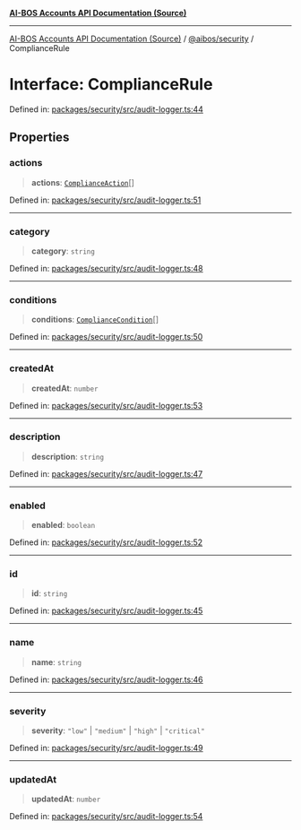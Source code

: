 [**AI-BOS Accounts API Documentation (Source)**](../../../README.md)

***

[AI-BOS Accounts API Documentation (Source)](../../../README.md) / [@aibos/security](../README.md) / ComplianceRule

# Interface: ComplianceRule

Defined in: [packages/security/src/audit-logger.ts:44](https://github.com/pohlai88/accounts/blob/40016c553531e31c50d7dcad114ff9c2ce691261/packages/security/src/audit-logger.ts#L44)

## Properties

### actions

> **actions**: [`ComplianceAction`](ComplianceAction.md)[]

Defined in: [packages/security/src/audit-logger.ts:51](https://github.com/pohlai88/accounts/blob/40016c553531e31c50d7dcad114ff9c2ce691261/packages/security/src/audit-logger.ts#L51)

***

### category

> **category**: `string`

Defined in: [packages/security/src/audit-logger.ts:48](https://github.com/pohlai88/accounts/blob/40016c553531e31c50d7dcad114ff9c2ce691261/packages/security/src/audit-logger.ts#L48)

***

### conditions

> **conditions**: [`ComplianceCondition`](ComplianceCondition.md)[]

Defined in: [packages/security/src/audit-logger.ts:50](https://github.com/pohlai88/accounts/blob/40016c553531e31c50d7dcad114ff9c2ce691261/packages/security/src/audit-logger.ts#L50)

***

### createdAt

> **createdAt**: `number`

Defined in: [packages/security/src/audit-logger.ts:53](https://github.com/pohlai88/accounts/blob/40016c553531e31c50d7dcad114ff9c2ce691261/packages/security/src/audit-logger.ts#L53)

***

### description

> **description**: `string`

Defined in: [packages/security/src/audit-logger.ts:47](https://github.com/pohlai88/accounts/blob/40016c553531e31c50d7dcad114ff9c2ce691261/packages/security/src/audit-logger.ts#L47)

***

### enabled

> **enabled**: `boolean`

Defined in: [packages/security/src/audit-logger.ts:52](https://github.com/pohlai88/accounts/blob/40016c553531e31c50d7dcad114ff9c2ce691261/packages/security/src/audit-logger.ts#L52)

***

### id

> **id**: `string`

Defined in: [packages/security/src/audit-logger.ts:45](https://github.com/pohlai88/accounts/blob/40016c553531e31c50d7dcad114ff9c2ce691261/packages/security/src/audit-logger.ts#L45)

***

### name

> **name**: `string`

Defined in: [packages/security/src/audit-logger.ts:46](https://github.com/pohlai88/accounts/blob/40016c553531e31c50d7dcad114ff9c2ce691261/packages/security/src/audit-logger.ts#L46)

***

### severity

> **severity**: `"low"` \| `"medium"` \| `"high"` \| `"critical"`

Defined in: [packages/security/src/audit-logger.ts:49](https://github.com/pohlai88/accounts/blob/40016c553531e31c50d7dcad114ff9c2ce691261/packages/security/src/audit-logger.ts#L49)

***

### updatedAt

> **updatedAt**: `number`

Defined in: [packages/security/src/audit-logger.ts:54](https://github.com/pohlai88/accounts/blob/40016c553531e31c50d7dcad114ff9c2ce691261/packages/security/src/audit-logger.ts#L54)
